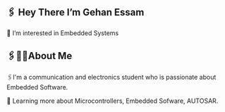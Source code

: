  🖇 Hey There  I’m Gehan Essam
  -
👀 I’m interested in Embedded Systems


🖇👩‍💻About Me 
-
🖇I'm a communication and electronics student
who is passionate about Embedded Software.

🌱 Learning more about Microcontrollers, 
Embedded Sofware, AUTOSAR.



<!---
gehanessameid/gehanessameid is a ✨ special ✨ repository because its `README.md` (this file) appears on your GitHub profile.
You can click the Preview link to take a look at your changes.
--->
